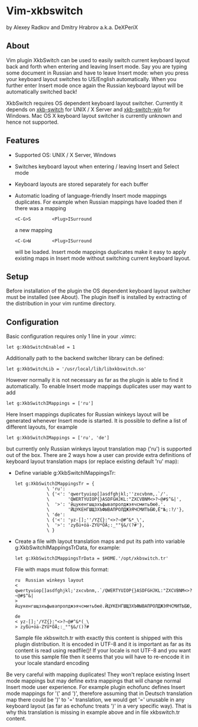 Vim-xkbswitch
=============

by Alexey Radkov and Dmitry Hrabrov a.k.a. DeXPeriX

About
-----

Vim plugin XkbSwitch can be used to easily switch current keyboard layout back
and forth when entering and leaving Insert mode. Say you are typing some
document in Russian and have to leave Insert mode: when you press <Esc> your
keyboard layout switches to US/English automatically. When you further enter
Insert mode once again the Russian keyboard layout will be automatically
switched back!

XkbSwitch requires OS dependent keyboard layout switcher. Currently it depends
on [xkb-switch](http://github.com/ierton/xkb-switch) for UNIX / X Server and [xkb-switch-win](http://github.com/DeXP/xkb-switch-win) for Windows. Mac OS X
keyboard layout switcher is currently unknown and hence not supported.

Features
--------

* Supported OS: UNIX / X Server, Windows
* Switches keyboard layout when entering / leaving Insert and Select mode
* Keyboard layouts are stored separately for each buffer
* Automatic loading of language-friendly Insert mode mappings duplicates.
  For example when Russian mappings have loaded then if there was a mapping

  ```vim
  <C-G>S        <Plug>ISurround
  ```

  a new mapping

  ```vim
  <C-G>Ы        <Plug>ISurround
  ```

  will be loaded. Insert mode mappings duplicates make it easy to apply
  existing maps in Insert mode without switching current keyboard layout.

Setup
-----

Before installation of the plugin the OS dependent keyboard layout switcher
must be installed (see About). The plugin itself is installed by
extracting of the distribution in your vim runtime directory.

Configuration
-------------

Basic configuration requires only 1 line in your .vimrc:

```vim
let g:XkbSwitchEnabled = 1
```

Additionally path to the backend switcher library can be defined:

```vim
let g:XkbSwitchLib = '/usr/local/lib/libxkbswitch.so'
```

However normally it is not necessary as far as the plugin is able to find it
automatically. To enable Insert mode mappings duplicates user may want to add

```vim
let g:XkbSwitchIMappings = ['ru']
```

Here Insert mappings duplicates for Russian winkeys layout will be generated
whenever Insert mode is started. It is possible to define a list of different
layouts, for example

```vim
let g:XkbSwitchIMappings = ['ru', 'de']
```

but currently only Russian winkeys layout translation map ('ru') is supported
out of the box. There are 2 ways how a user can provide extra definitions of
keyboard layout translation maps (or replace existing default 'ru' map):

* Define variable g:XkbSwitchIMappingsTr:

  ```vim
  let g:XkbSwitchIMappingsTr = {
              \ 'ru':
              \ {'<': 'qwertyuiop[]asdfghjkl;''zxcvbnm,.`/'.
              \       'QWERTYUIOP{}ASDFGHJKL:"ZXCVBNM<>?~@#$^&|',
              \  '>': 'йцукенгшщзхъфывапролджэячсмитьбюё.'.
              \       'ЙЦУКЕНГШЩЗХЪФЫВАПРОЛДЖЭЯЧСМИТЬБЮ,Ё"№;:?/'},
              \ 'de':
              \ {'<': 'yz-[];''/YZ{}:"<>?~@#^&*_\',
              \  '>': 'zyßü+öä-ZYÜ*ÖÄ;:_°"§&/(?#'},
              \ }
  ```

* Create a file with layout translation maps and put its path into variable
  g:XkbSwitchIMappingsTrData, for example:

  ```vim
  let g:XkbSwitchIMappingsTrData = $HOME.'/opt/xkbswitch.tr'
  ```

  File with maps must follow this format:

  ```
  ru  Russian winkeys layout
  < qwertyuiop[]asdfghjkl;'zxcvbnm,.`/QWERTYUIOP{}ASDFGHJKL:"ZXCVBNM<>?~@#$^&|
  > йцукенгшщзхъфывапролджэячсмитьбюё.ЙЦУКЕНГШЩЗХЪФЫВАПРОЛДЖЭЯЧСМИТЬБЮ,Ё"№;:?/

  de
  < yz-[];'/YZ{}:"<>?~@#^&*(_\
  > zyßü+öä-ZYÜ*ÖÄ;:_°"§&/()?#
  ```

  Sample file xkbswitch.tr with exactly this content is shipped with this
  plugin distribution. It is encoded in UTF-8 and it is important as far as
  its content is read using readfile()! If your locale is not UTF-8 and
  you want to use this sample file then it seems that you will have to
  re-encode it in your locale standard encoding

Be very careful with mapping duplicates! They won't replace existing Insert
mode mappings but may define extra mappings that will change normal Insert
mode user experience. For example plugin echofunc defines Insert mode mappings
for '(' and ')', therefore assuming that in Deutsch translation map there
could be ')' to '=' translation, we would get '=' unusable in any keyboard
layout (as far as echofunc treats ')' in a very specific way). That is why
this translation is missing in example above and in file xkbswitch.tr content.


